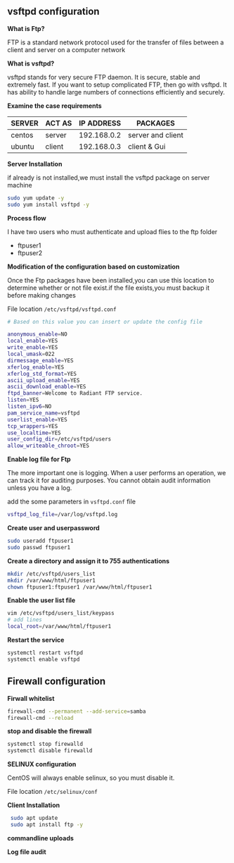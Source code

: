 ## vsftpd configuration

 **What is Ftp?**

FTP is a standard network protocol used for the transfer of files between a client and server on a computer network

**What is vsftpd?**

vsftpd stands for very secure FTP daemon. It is secure, stable and extremely fast. If you want to setup complicated FTP, then go with vsftpd. It has ability to handle large numbers of connections efficiently and securely.

**Examine the case requirements**

|     SERVER      | 	   ACT AS  |	   IP ADDRESS   |   PACKAGES    |
|-----------------|-------------|------------------|----------------|
|    centos       |	server      |	192.168.0.2      |   server and client |
|    ubuntu       |	client      | 192.168.0.3      |   client & Gui |

**Server Installation**

if already is not installed,we must install the vsftpd package on server machine

```bash
sudo yum update -y
sudo yum install vsftpd -y
```

**Process flow** 
 
I have two users who must authenticate and upload flies to the ftp folder

* ftpuser1
* ftpuser2
 
**Modification of the configuration based on customization**

Once the Ftp packages have been installed,you can use this location to determine whether or not file exist.if the file exists,you must backup it before    making changes
  
 File location `/etc/vsftpd/vsftpd.conf`
 
 ```bash
# Based on this value you can insert or update the config file

anonymous_enable=NO
local_enable=YES
write_enable=YES
local_umask=022
dirmessage_enable=YES
xferlog_enable=YES
xferlog_std_format=YES
ascii_upload_enable=YES
ascii_download_enable=YES
ftpd_banner=Welcome to Radiant FTP service.
listen=YES
listen_ipv6=NO
pam_service_name=vsftpd
userlist_enable=YES
tcp_wrappers=YES
use_localtime=YES
user_config_dir=/etc/vsftpd/users
allow_writeable_chroot=YES
```
  
 **Enable log file for Ftp**
 
The more important one is logging. When a user performs an operation, we can track it for auditing purposes. You cannot obtain audit information unless  you have a log.

add the some parameters in `vsftpd.conf` file

```bash
vsftpd_log_file=/var/log/vsftpd.log
```

 **Create user and userpassword**
 
 ```bash
 sudo useradd ftpuser1
 sudo passwd ftpuser1
 ```

 **Create a directory and assign it to 755 authentications**
 
 ```bash
mkdir /etc/vsftpd/users_list
mkdir /var/www/html/ftpuser1
chown ftpuser1:ftpuser1 /var/www/html/ftpuser1
 ```
 
**Enable the user list file**

```bash
vim /etc/vsftpd/users_list/keypass 
# add lines
local_root=/var/www/html/ftpuser1
```

**Restart the service**
 
 ```bash
 systemctl restart vsftpd
 systemctl enable vsftpd 
 ```
 

 
 ## **Firewall configuration**
 
 **Firwall whitelist**
 
 ```bash
 firewall-cmd --permanent --add-service=samba
 firewall-cmd --reload
```
**stop and disable the firewall**

```bash  
systemctl stop firewalld
systemctl disable firewalld
 ```
   
 **SELINUX configuration**
   
 CentOS will always enable selinux, so you must disable it.

 File location `/etc/selinux/conf`
     
 **Client Installation**
 
```bash
 sudo apt update
 sudo apt install ftp -y
```

**commandline uploads**


**Log file audit**


